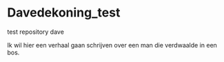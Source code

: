 # Davedekoning_test
test repository dave

Ik wil hier een verhaal gaan schrijven over een man die verdwaalde in een bos.
